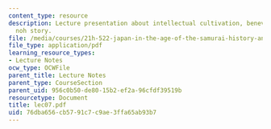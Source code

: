 ```yaml
---
content_type: resource
description: Lecture presentation about intellectual cultivation, benevolence and
  noh story.
file: /media/courses/21h-522-japan-in-the-age-of-the-samurai-history-and-film-fall-2006/76dba656cb5791c7c9ae3ffa65ab93b7_lec07.pdf
file_type: application/pdf
learning_resource_types:
- Lecture Notes
ocw_type: OCWFile
parent_title: Lecture Notes
parent_type: CourseSection
parent_uid: 956c0b50-de80-15b2-ef2a-96cfdf39519b
resourcetype: Document
title: lec07.pdf
uid: 76dba656-cb57-91c7-c9ae-3ffa65ab93b7
---
```

